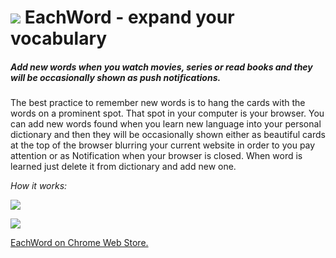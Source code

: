 # ![](https://github.com/dirtmaxim/EachWord/blob/master/images/icons/icon48.png) EachWord - expand your vocabulary

##### Add new words when you watch movies, series or read books and they will be occasionally shown as push notifications.
The best practice to remember new words is to hang the cards with the words on a prominent spot. That spot in your computer is your browser. You can add new words found when you learn new language into your personal dictionary and then they will be occasionally shown either as beautiful cards at the top of the browser blurring your current website in order to you pay attention or as Notification when your browser is closed. When word is learned just delete it from dictionary and add new one.

*How it works:*

![](https://github.com/dirtmaxim/EachWord/blob/master/readmeImageFirst.webp)

![](https://github.com/dirtmaxim/EachWord/blob/master/readmeImageSecond.webp)

[EachWord on Chrome Web Store.](https://chrome.google.com/webstore/detail/eachword-expand-your-voca/ndbpgappknhobbikhmjenceoklpaalam)

